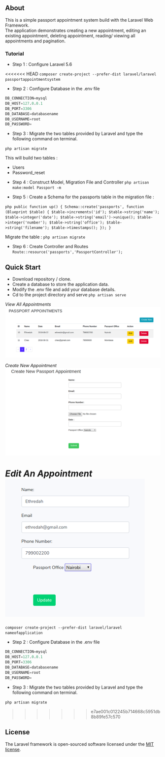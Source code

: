 ## About 
This is a simple passport appointment system build with the Laravel Web Framework.
<br>
The application demonstrates creating a new appointment, editing an existing appointment, deleting appointment, reading/ viewing all appointments and pagination.


### Tutorial

* Step 1 : 
Configure Laravel 5.6

<<<<<<< HEAD
`composer create-project --prefer-dist laravel/laravel passportappointmentsystem`


* Step 2 : 
Configure Database in the .env file

```sql
DB_CONNECTION=mysql
DB_HOST=127.0.0.1
DB_PORT=3306
DB_DATABASE=databasename
DB_USERNAME=root
DB_PASSWORD=
```

* Step 3 : 
Migrate the two tables provided by Laravel and type the following command on terminal.

`php artisan migrate`

This will build two tables :
-  Users
-  Password_reset

* Step 4 : 
Construct Model, Migration File and Controller
`
php artisan make:model Passport -m
`

* Step 5 :
Create a Schema for the passports table in the migration file : 

`php
public function up()
    {
        Schema::create('passports', function (Blueprint $table) {
            $table->increments('id');
            $table->string('name');
            $table->integer('date');
            $table->string('email')->unique();
            $table->integer('number');
            $table->string('office');
            $table->string('filename');
            $table->timestamps();
        });
    }
`

Migrate the table :
`php artisan migrate`

* Step 6 : 
Create Controller and Routes
`Route::resource('passports','PassportController');`


## Quick Start

* Download repository / clone.
* Create a database to store the application data.
* Modify the .env file and add your database details.
* Cd to the project directory and serve `php artisan serve`

_View All Appointments_
![image](all.png "Read")


_Create New Appointment_
![image](create.png "Create")


_Edit An Appointment_
![image](edit.png "Edit")
=======
`composer create-project --prefer-dist laravel/laravel nameofapplication`


* Step 2 : 
Configure Database in the .env file

```sql
DB_CONNECTION=mysql
DB_HOST=127.0.0.1
DB_PORT=3306
DB_DATABASE=databasename
DB_USERNAME=root
DB_PASSWORD=
```

* Step 3 : 
Migrate the two tables provided by Laravel and type the following command on terminal.

`php artisan migrate`
>>>>>>> e7ae001c012245b714668c5951db8b89fe57c570

## License

The Laravel framework is open-sourced software licensed under the [MIT license](https://opensource.org/licenses/MIT).


